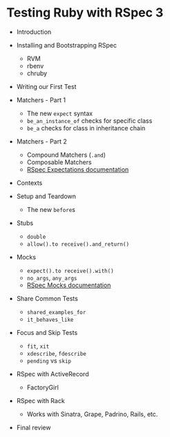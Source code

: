 # Testing Ruby with RSpec 3

* Introduction
* Installing and Bootstrapping RSpec

  - RVM
  - rbenv
  - chruby

* Writing our First Test
* Matchers - Part 1

  - The new `expect` syntax
  - `be_an_instance_of` checks for specific class
  - `be_a` checks for class in inheritance chain

* Matchers - Part 2

  - Compound Matchers (`.and`)
  - Composable Matchers
  - [RSpec Expectations documentation](http://rubydoc.info/gems/rspec-expectations)

* Contexts
* Setup and Teardown

  - The new `before`s

* Stubs

  - `double`
  - `allow().to receive().and_return()`

* Mocks

  - `expect().to receive().with()`
  - `no_args`, `any_args`
  - [RSpec Mocks documentation](http://rubydoc.info/gems/rspec-mocks)

* Share Common Tests

  - `shared_examples_for`
  - `it_behaves_like`

* Focus and Skip Tests

  - `fit`, `xit`
  - `xdescribe`, `fdescribe`
  - `pending` vs `skip`

* RSpec with ActiveRecord

  - FactoryGirl

* RSpec with Rack

  - Works with Sinatra, Grape, Padrino, Rails, etc.

* Final review

